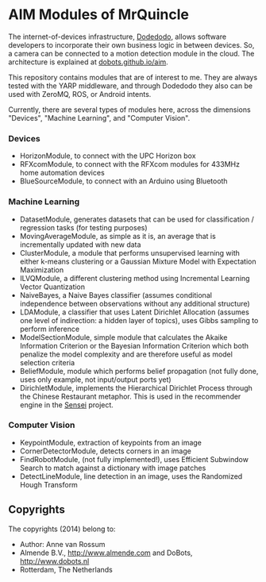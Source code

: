 <!-- Uses markdown syntax for neat display at github -->

# AIM Modules of MrQuincle

The internet-of-devices infrastructure, [Dodedodo](http://www.dodedodo.com/), allows software developers to incorporate their own business logic in between devices. So, a camera can be connected to a motion detection module in the cloud. The architecture is explained at [dobots.github.io/aim](https://dobots.github.io/aim/).

This repository contains modules that are of interest to me. They are always tested with the YARP middleware, and through Dodedodo they also can be used with ZeroMQ, ROS, or Android intents. 

Currently, there are several types of modules here, across the dimensions "Devices", "Machine Learning", and "Computer Vision".

### Devices

* HorizonModule, to connect with the UPC Horizon box
* RFXcomModule, to connect with the RFXcom modules for 433MHz home automation devices
* BlueSourceModule, to connect with an Arduino using Bluetooth

### Machine Learning

* DatasetModule, generates datasets that can be used for classification / regression tasks (for testing purposes)
* MovingAverageModule, as simple as it is, an average that is incrementally updated with new data
* ClusterModule, a module that performs unsupervised learning with either k-means clustering or a Gaussian Mixture Model with Expectation Maximization
* ILVQModule, a different clustering method using Incremental Learning Vector Quantization
* NaiveBayes, a Naive Bayes classifier (assumes conditional independence between observations without any additional structure)
* LDAModule, a classifier that uses Latent Dirichlet Allocation (assumes one level of indirection: a hidden layer of topics), uses Gibbs sampling to perform inference
* ModelSectionModule, simple module that calculates the Akaike Information Criterion or the Bayesian Information Criterion which both penalize the model complexity and are therefore useful as model selection criteria
* BeliefModule, module which performs belief propagation (not fully done, uses only example, not input/output ports yet)
* DirichletModule, implements the Hierarchical Dirichlet Process through the Chinese Restaurant metaphor. This is used in the recommender engine in the [Sensei](http://www.commit-nl.nl/projects/sensei-sensor-based-engagement-for-improved-health) project.

### Computer Vision

* KeypointModule, extraction of keypoints from an image
* CornerDetectorModule, detects corners in an image
* FindRobotModule, (not fully implemented!), uses Efficient Subwindow Search to match against a dictionary with image patches
* DetectLineModule, line detection in an image, uses the Randomized Hough Transform

## Copyrights
The copyrights (2014) belong to:

- Author: Anne van Rossum
- Almende B.V., http://www.almende.com and DoBots, http://www.dobots.nl
- Rotterdam, The Netherlands
